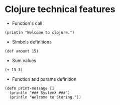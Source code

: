 # Clojure technical features

* Function's call

```
(println "Welcome to clojure.")
```

* Simbols definitions

```
(def amount 15)
```

* Sum values

```
(+ 13 3)
```

* Function and params definition

```
(defn print-message []
  (println "### SystemX ###")
  (println "Welcome to Storing."))
```


